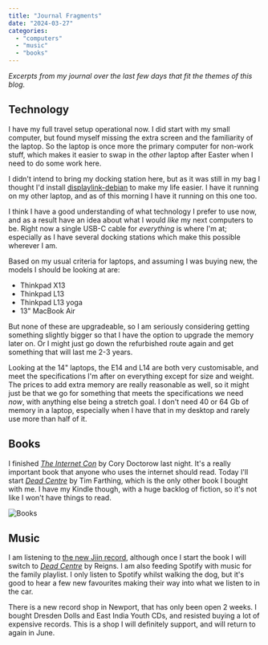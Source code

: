 ```yaml
---
title: "Journal Fragments"
date: "2024-03-27"
categories: 
  - "computers"
  - "music"
  - "books"
---
```

_Excerpts from my journal over the last few days that fit the themes of this blog._

## Technology

I have my full travel setup operational now. I did start with my small computer, but found myself missing the extra screen and the familiarity of the laptop. So the laptop is once more the primary computer for non-work stuff, which makes it easier to swap in the _other_ laptop after Easter when I need to do some work here.

I didn't intend to bring my docking station here, but as it was still in my bag I thought I'd install [displaylink-debian](https://github.com/AdnanHodzic/displaylink-debian/tree/master) to make my life easier. I have it running on my other laptop, and as of this morning I have it running on this one too.

I think I have a good understanding of what technology I prefer to use now, and as a result have an idea about what I would _like_ my next computers to be. Right now a single USB-C cable for _everything_ is where I'm at; especially as I have several docking stations which make this possible wherever I am.

Based on my usual criteria for laptops, and assuming I was buying new, the models I should be looking at are:

* Thinkpad X13
* Thinkpad L13
* Thinkpad L13 yoga
* 13" MacBook Air

But none of these are upgradeable, so I am seriously considering getting something slightly bigger so that I have the option to upgrade the memory later on. Or I might just go down the refurbished route again and get something that will last me 2-3 years.

Looking at the 14" laptops, the E14 and L14 are both very customisable, and meet the specifications I'm after on everything except for size and weight. The prices to add extra memory are really reasonable as well, so it might just be that we go for something that meets the specifications we need _now_, with anything else being a stretch goal. I don't need 40 or 64 Gb of memory in a laptop, especially when I have that in my desktop and rarely use more than half of it.

## Books

I finished [_The Internet Con_](https://craphound.com/internetcon/) by Cory Doctorow last night. It's a really important book that anyone who uses the internet should read. Today I'll start [_Dead Centre_](https://reignsofwessex.bandcamp.com/album/dead-centre) by Tim Farthing, which is the only other book I bought with me. I have my Kindle though, with a huge backlog of fiction, so it's not like I won't have things to read.

![Books](./images/books.jpg)

## Music

I am listening to [the new Jiin record](https://jlin.bandcamp.com/album/akoma), although once I start the book I will switch to [_Dead Centre_](https://reignsofwessex.bandcamp.com/album/dead-centre) by Reigns. I am also feeding Spotify with music for the family playlist. I only listen to Spotify whilst walking the dog, but it's good to hear a few new favourites making their way into what we listen to in the car.

There is a new record shop in Newport, that has only been open 2 weeks. I bought Dresden Dolls and East India Youth CDs, and resisted buying a lot of expensive records. This is a shop I will definitely support, and will return to again in June.

